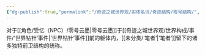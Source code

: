 ```yaml
---
{"dg-publish":true,"permalink":"/奇迹之城世界观/实体名词/奇迹结构/零号结构/","dgPassFrontmatter":true}
---
```


对于[[角色/受忆（NPC）/零号云墨\|零号云墨]]于[[奇迹之城世界观/世界构成/事件/‘世界钻针’事件\|‘世界钻针’事件]]前的躯体内，[[未分类/‘笔者’\|‘笔者’]]留下的诸多独特前卫结构的统称。